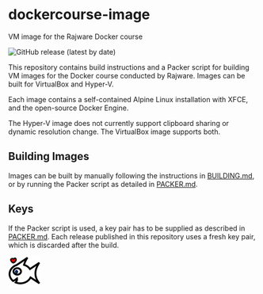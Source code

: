 # dockercourse-image

VM image for the Rajware Docker course

![GitHub release (latest by date)](https://img.shields.io/github/v/release/rajware/dockercourse-image?include_prereleases)

This repository contains build instructions and a Packer script for building VM images for the Docker course conducted by Rajware. Images can be built for VirtualBox and Hyper-V.

Each image contains a self-contained Alpine Linux installation with XFCE, and the open-source Docker Engine.

The Hyper-V image does not currently support clipboard sharing or dynamic resolution change. The VirtualBox image supports both.

## Building Images

Images can be built by manually following the instructions in [BUILDING.md](BUILDING.md), or by running the Packer script as detailed in [PACKER.md](PACKER.md).

## Keys

If the Packer script is used, a key pair has to be supplied as described in [PACKER.md](PACKER.md). Each release published in this repository uses a fresh key pair, which is discarded after the build.

<img src="attachments/icon/matsya.png" width="64" alt="Matsya Icon" title="Matsya Icon" />
